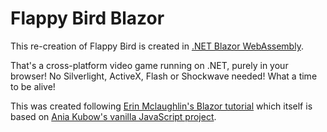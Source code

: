 # Flappy Bird Blazor

This re-creation of Flappy Bird is created in [.NET Blazor WebAssembly](https://dotnet.microsoft.com/apps/aspnet/web-apps/blazor).

That's a cross-platform video game running on .NET, purely in your browser! No Silverlight, ActiveX, Flash or Shockwave needed! What a time to be alive!

This was created following [Erin Mclaughlin's Blazor tutorial](https://github.com/blazorbuilds/Flappy-Bird) which itself is based on [Ania Kubow's vanilla JavaScript project](https://github.com/kubowania/flappy-bird).
